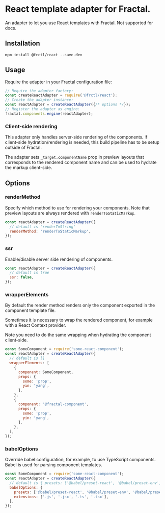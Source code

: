 # React template adapter for Fractal.

An adapter to let you use React templates with Fractal. Not supported for docs.

## Installation
```
npm install @frctl/react --save-dev
```

## Usage
Require the adapter in your Fractal configuration file:
```js
// Require the adapter factory:
const createReactAdapter = require('@frctl/react');
// Create the adapter instance:
const reactAdapter = createReactAdapter({/* options */});
// Register the adapter as engine:
fractal.components.engine(reactAdapter);
```

### Client-side rendering

This adapter only handles server-side rendering of the components. If client-side hydration/rendering is needed, this build pipeline has to be setup outside of Fractal.

The adapter sets `_target.componentName` prop in preview layouts that corresponds to the rendered component name and can be used to hydrate the markup client-side.

## Options

### renderMethod

Specify which method to use for rendering your components. Note that preview layouts are always rendered with `renderToStaticMarkup`.

```js
const reactAdapter = createReactAdapter({
  // default is 'renderToString'
  renderMethod: 'renderToStaticMarkup',
});
```

### ssr

Enable/disable server side rendering of components.

```js
const reactAdapter = createReactAdapter({
  // default is true
  ssr: false,
});
```

### wrapperElements

By default the render method renders only the component exported in the component template file.

Sometimes it is necessary to wrap the rendered component, for example with a React Context provider.

Note you need to do the same wrapping when hydrating the component client-side.

```js
const SomeComponent = require('some-react-component');
const reactAdapter = createReactAdapter({
  // default is []
  wrapperElements: [
    {
      component: SomeComponent,
      props: {
        some: 'prop',
        yin: 'yang',
      },
    },
    {
      component: '@fractal-component',
      props: {
        some: 'prop',
        yin: 'yang',
      },
    },
  ],
});
```

### babelOptions

Override babel configuration, for example, to use TypeScript components. Babel is used for parsing component templates.
```js
const SomeComponent = require('some-react-component');
const reactAdapter = createReactAdapter({
  // default is { presets: ['@babel/preset-react', '@babel/preset-env'] }
  babelOptions: {
    presets: ['@babel/preset-react', '@babel/preset-env', '@babel/preset-typescript'],
    extensions: ['.js', '.jsx', '.ts', '.tsx'],
  },
});
```
